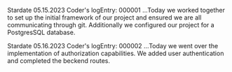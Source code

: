 Stardate 05.15.2023
Coder's logEntry: 000001
    ...Today we worked together to set up the initial framework of our project and ensured we
    are all communicating through git. Additionally we configured our project for a PostgresSQL database.

Stardate 05.16.2023
Coder's logEntry: 000002
    ...Today we went over the implementation of authorization capabilities.  We added user authentication
    and completed the beckend routes.
    
